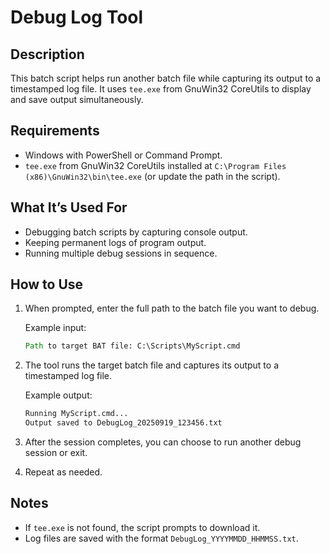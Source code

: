 # Debug Log Tool

## Description

This batch script helps run another batch file while capturing its output to a timestamped log file. It uses `tee.exe` from GnuWin32 CoreUtils to display and save output simultaneously.

## Requirements

- Windows with PowerShell or Command Prompt.
- `tee.exe` from GnuWin32 CoreUtils installed at `C:\Program Files (x86)\GnuWin32\bin\tee.exe` (or update the path in the script).

## What It’s Used For

- Debugging batch scripts by capturing console output.
- Keeping permanent logs of program output.
- Running multiple debug sessions in sequence.

## How to Use

1. When prompted, enter the full path to the batch file you want to debug.

   Example input:

   ```bat
   Path to target BAT file: C:\Scripts\MyScript.cmd
   ```

2. The tool runs the target batch file and captures its output to a timestamped log file.

   Example output:

   ```bat
   Running MyScript.cmd...
   Output saved to DebugLog_20250919_123456.txt
   ```

3. After the session completes, you can choose to run another debug session or exit.

4. Repeat as needed.

## Notes

- If `tee.exe` is not found, the script prompts to download it.
- Log files are saved with the format `DebugLog_YYYYMMDD_HHMMSS.txt`.
